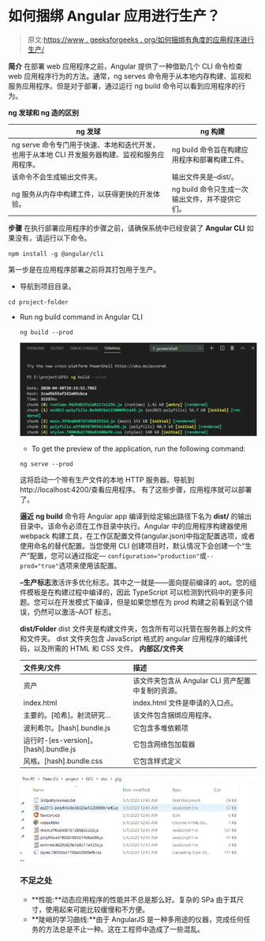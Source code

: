 # 如何捆绑 Angular 应用进行生产？

> 原文:[https://www . geeksforgeeks . org/如何捆绑有角度的应用程序进行生产/](https://www.geeksforgeeks.org/how-to-bundle-an-angular-app-for-production/)

**简介**
在部署 web 应用程序之前，Angular 提供了一种借助几个 CLI 命令检查 web 应用程序行为的方法。通常，ng serves 命令用于从本地内存构建、监视和服务应用程序。但是对于部署，通过运行 ng build 命令可以看到应用程序的行为。

**ng 发球和 ng 造的区别**

| ng 发球 | ng 构建 |
| --- | --- |
| ng serve 命令专门用于快速、本地和迭代开发，也用于从本地 CLI 开发服务器构建、监视和服务应用程序。 | ng build 命令旨在构建应用程序和部署构建工件。 |
| 该命令不会生成输出文件夹。 | 输出文件夹是–dist/。 |
| ng 服务从内存中构建工件，以获得更快的开发体验。 | ng build 命令只生成一次输出文件，并不提供它们。 |

**步骤**
在执行部署应用程序的步骤之前，请确保系统中已经安装了 **Angular CLI** 如果没有，请运行以下命令。

```
npm install -g @angular/cli
```

第一步是在应用程序部署之前将其打包用于生产。

*   导航到项目目录。

```
cd project-folder
```

*   Run ng build command in Angular CLI

    ```
    ng build --prod 
    ```

    ![](img/3b6965c7adfae69cb88a12ee0e29d0ba.png)

    *   To get the preview of the application, run the following command:

    ```
    ng serve --prod
    ```

    这将启动一个带有生产文件的本地 HTTP 服务器。导航到 http://localhost:4200/查看应用程序。
    有了这些步骤，应用程序就可以部署了。

    **逼近**
    **ng build** 命令将 Angular app 编译到给定输出路径下名为 **dist/** 的输出目录中。该命令必须在工作目录中执行。Angular 中的应用程序构建器使用 webpack 构建工具，在工作区配置文件(angular.json)中指定配置选项，或者使用命名的替代配置。当您使用 CLI 创建项目时，默认情况下会创建一个“生产”配置，您可以通过指定— `configuration="production"`或`--prod="true"`选项来使用该配置。

    **–生产标志**激活许多优化标志。其中之一就是——面向提前编译的 aot。您的组件模板是在构建过程中编译的，因此 TypeScript 可以检测到代码中的更多问题。您可以在开发模式下编译，但是如果您想在为 prod 构建之前看到这个错误，仍然可以激活–AOT 标志。

    **dist/Folder**
    dist 文件夹是构建文件夹，包含所有可以托管在服务器上的文件和文件夹。
    dist 文件夹包含 JavaScript 格式的 angular 应用程序的编译代码，以及所需的 HTML 和 CSS 文件。
    **内部区/文件夹**

    | 文件夹/文件 | 描述 |
    | --- | --- |
    | 资产 | 该文件夹包含从 Angular CLI 资产配置中复制的资源。 |
    | index.html | index.html 文件是申请的入口点。 |
    | 主要的。[哈希]。射流研究… | 该文件包含捆绑应用程序。 |
    | 波利希尔。[hash].bundle.js | 它包含多堆依赖项 |
    | 运行时-[es-version]。[hash].bundle.js | 它包含网络包加载器 |
    | 风格。[hash].bundle.css | 它包含样式定义 |

    ![](img/bd2a69daa337e6be55fc74324ebaf06a.png)

    ### 不足之处

    *   **性能:**动态应用程序的性能并不总是那么好。复杂的 SPa 由于其尺寸，使用起来可能比较缓慢和不方便。
    *   **陡峭的学习曲线:**由于 AngularJS 是一种多用途的仪器，完成任何任务的方法总是不止一种。这在工程师中造成了一些混乱。